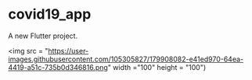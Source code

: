 # covid19_app

A new Flutter project.

<img src = "https://user-images.githubusercontent.com/105305827/179908082-e41ed970-64ea-4419-a51c-735b0d346816.png" width ="100" height = "100")

